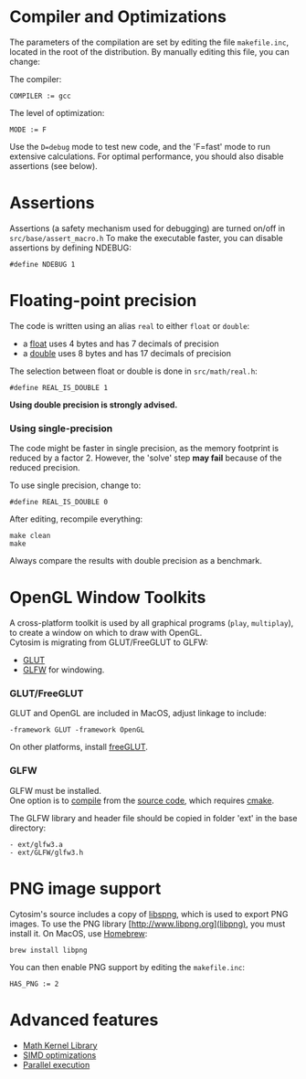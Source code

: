 # Compiler and Optimizations
 
The parameters of the compilation are set by editing the file `makefile.inc`, located in the root of the distribution. By manually editing this file, you can change:

The compiler:

	COMPILER := gcc
 
The level of optimization:

	MODE := F
 
Use the `D=debug` mode to test new code, and the 'F=fast' mode to run extensive calculations. For optimal performance, you should also disable assertions (see below).

# Assertions

Assertions (a safety mechanism used for debugging) are turned on/off in `src/base/assert_macro.h`
To make the executable faster, you can disable assertions by defining NDEBUG:

	#define NDEBUG 1


# Floating-point precision

The code is written using an alias `real` to either `float` or `double`:

- a [float](https://en.wikipedia.org/wiki/Single-precision_floating-point_format) uses 4 bytes and has 7 decimals of precision
- a [double](https://en.wikipedia.org/wiki/Double-precision_floating-point_format) uses 8 bytes and has 17 decimals of precision

The selection between float or double is done in `src/math/real.h`:
 
	#define REAL_IS_DOUBLE 1

**Using double precision is strongly advised.** 

### Using single-precision

The code might be faster in single precision, as the memory footprint is reduced by a factor 2. However, the 'solve' step **may fail** because of the reduced precision.

To use single precision, change to:

	#define REAL_IS_DOUBLE 0

After editing, recompile everything:

	make clean
	make

Always compare the results with double precision as a benchmark.

# OpenGL Window Toolkits

A cross-platform toolkit is used by all graphical programs (`play`, `multiplay`), to create a window on which to draw with OpenGL.  
Cytosim is migrating from GLUT/FreeGLUT to GLFW:

- [GLUT](http://www.opengl.org/resources/libraries/glut/)
- [GLFW](https://www.glfw.org/) for windowing.

### GLUT/FreeGLUT

GLUT and OpenGL are included in MacOS, adjust linkage to include:

	-framework GLUT -framework OpenGL 

On other platforms, install [freeGLUT](http://freeglut.sourceforge.net/).  

### GLFW

GLFW must be installed.  
One option is to [compile](https://www.glfw.org/docs/latest/compile_guide.html) from the [source code](https://www.glfw.org/download.html), which requires [cmake](https://cmake.org/).

The GLFW library and header file should be copied in folder 'ext' in the base directory:

	- ext/glfw3.a
	- ext/GLFW/glfw3.h

# PNG image support

Cytosim's source includes a copy of [libspng](https://libspng.org/), which is used to export PNG images.
To use the PNG library [http://www.libpng.org](libpng), you must install it. 
On MacOS, use [Homebrew](https://brew.sh):

	brew install libpng
 
You can then enable PNG support by editing the `makefile.inc`:

	HAS_PNG := 2

# Advanced features

* [Math Kernel Library](math_kernel_library.md)
* [SIMD optimizations](vectorization.md)
* [Parallel execution](multithreading.md)

